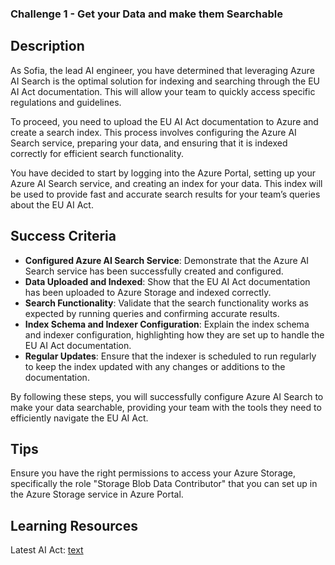### Challenge 1 - Get your Data and make them Searchable


## Description
As Sofia, the lead AI engineer, you have determined that leveraging Azure AI Search is the optimal solution for indexing and searching through the EU AI Act documentation. This will allow your team to quickly access specific regulations and guidelines.

To proceed, you need to upload the EU AI Act documentation to Azure and create a search index. This process involves configuring the Azure AI Search service, preparing your data, and ensuring that it is indexed correctly for efficient search functionality.

You have decided to start by logging into the Azure Portal, setting up your Azure AI Search service, and creating an index for your data. This index will be used to provide fast and accurate search results for your team’s queries about the EU AI Act.


## Success Criteria
- **Configured Azure AI Search Service**: Demonstrate that the Azure AI Search service has been successfully created and configured.
- **Data Uploaded and Indexed**: Show that the EU AI Act documentation has been uploaded to Azure Storage and indexed correctly.
- **Search Functionality**: Validate that the search functionality works as expected by running queries and confirming accurate results.
- **Index Schema and Indexer Configuration**: Explain the index schema and indexer configuration, highlighting how they are set up to handle the EU AI Act documentation.
- **Regular Updates**: Ensure that the indexer is scheduled to run regularly to keep the index updated with any changes or additions to the documentation.

By following these steps, you will successfully configure Azure AI Search to make your data searchable, providing your team with the tools they need to efficiently navigate the EU AI Act.

## Tips
Ensure you have the right permissions to access your Azure Storage, specifically the role "Storage Blob Data Contributor" that you can set up in the Azure Storage service in Azure Portal.

## Learning Resources

Latest AI Act: [text](https://eur-lex.europa.eu/legal-content/EN/TXT/?uri=OJ:L_202401689)